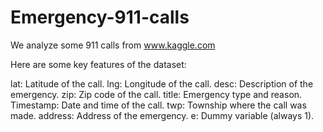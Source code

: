 # Emergency-911-calls

We analyze some 911 calls from www.kaggle.com

Here are some key features of the dataset:

lat: Latitude of the call.
lng: Longitude of the call.
desc: Description of the emergency.
zip: Zip code of the call.
title: Emergency type and reason.
Timestamp: Date and time of the call.
twp: Township where the call was made.
address: Address of the emergency.
e: Dummy variable (always 1).

